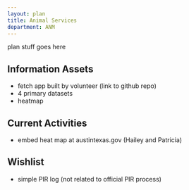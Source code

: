 ```yaml
---
layout: plan
title: Animal Services
department: ANM
---
```


plan stuff goes here

## Information Assets

- fetch app built by volunteer (link to github repo)
- 4 primary datasets
- heatmap

## Current Activities

- embed heat map at austintexas.gov (Hailey and Patricia)

## Wishlist

- simple PIR log (not related to official PIR process)